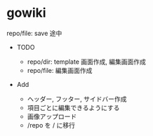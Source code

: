 # gowiki

repo/file: save 途中

* TODO
  * repo/dir: template 画面作成, 編集画面作成
  * repo/file: 編集画面作成

* Add
  * ヘッダー, フッター, サイドバー作成
  * 項目ごとに編集できるようにする
  * 画像アップロード
  * /repo を / に移行
